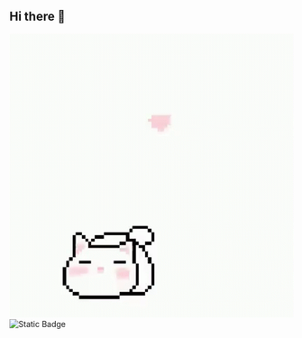## Hi there 👋
<img src="https://github.com/DarjaDaisY/DarjaDaisY/blob/main/Cats%20Dance.gif" alt="The unlimited" width='600'>
<img alt="Static Badge" src="https://img.shields.io/badge/py-pythom-pink?style=social&logo=pythonanywhere">

